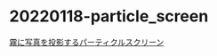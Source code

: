 # 20220118-particle_screen

[霧に写真を投影するパーティクルスクリーン](https://kuronekohomuhomu.github.io/20220118-particle_screen/particle_screen.html)
